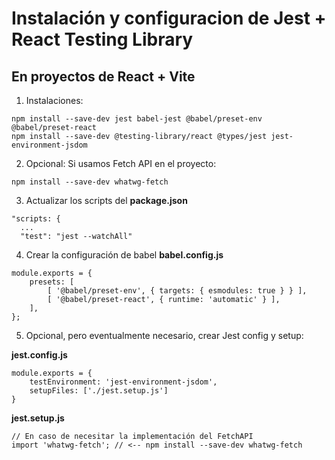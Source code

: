 # Instalación y configuracion de Jest + React Testing Library
## En proyectos de React + Vite

1. Instalaciones:
```
npm install --save-dev jest babel-jest @babel/preset-env @babel/preset-react 
npm install --save-dev @testing-library/react @types/jest jest-environment-jsdom
```

2. Opcional: Si usamos Fetch API en el proyecto:
```
npm install --save-dev whatwg-fetch
```

3. Actualizar los scripts del __package.json__
```
"scripts: {
  ...
  "test": "jest --watchAll"
```

4. Crear la configuración de babel __babel.config.js__
```
module.exports = {
    presets: [
        [ '@babel/preset-env', { targets: { esmodules: true } } ],
        [ '@babel/preset-react', { runtime: 'automatic' } ],
    ],
};
```

5. Opcional, pero eventualmente necesario, crear Jest config y setup:

__jest.config.js__
```
module.exports = {
    testEnvironment: 'jest-environment-jsdom',
    setupFiles: ['./jest.setup.js']
}
```

__jest.setup.js__
```
// En caso de necesitar la implementación del FetchAPI
import 'whatwg-fetch'; // <-- npm install --save-dev whatwg-fetch
```
